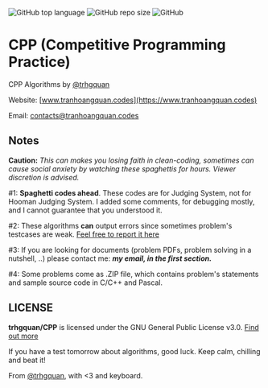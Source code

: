 ![GitHub top language](https://img.shields.io/github/languages/top/trhgquan/CPP?style=flat-square)
![GitHub repo size](https://img.shields.io/github/repo-size/trhgquan/CPP?style=flat-square)
![GitHub](https://img.shields.io/github/license/trhgquan/CPP?style=flat-square)

# CPP (Competitive Programming Practice)

CPP Algorithms by [@trhgquan](https://github.com/trhgquan)

Website: [www.tranhoangquan.codes](https://www.tranhoangquan.codes)

Email: contacts@tranhoangquan.codes

## Notes
**Caution:**
_This can makes you losing faith in clean-coding, sometimes can cause social anxiety by watching these spaghettis for hours. Viewer discretion is advised._

\#1: **Spaghetti codes ahead**. These codes are for Judging System, not for Hooman Judging System. I added some comments, for debugging mostly, and I cannot guarantee that you understood it.

\#2: These algorithms __can__ output errors since sometimes problem's testcases are weak. [Feel free to report it here](https://github.com/trhgquan/CPP/issues)

\#3: If you are looking for documents (problem PDFs, problem solving in a nutshell, ..) please contact me: __*my email, in the first section.*__

\#4: Some problems come as .ZIP file, which contains problem's statements and sample source code in C/C++ and Pascal.

## LICENSE
__trhgquan/CPP__ is licensed under the GNU General Public License v3.0.
[Find out more](https://github.com/trhgquan/CPP/blob/master/LICENSE)

If you have a test tomorrow about algorithms, good luck. Keep calm, chilling and beat it!

From [@trhgquan](https://github.com/trhgquan), with <3 and keyboard.
